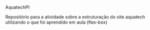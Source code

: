 AquatechPI

Repositório para a atividade sobre a estruturação do site aquatech utilizando o que foi aprendido em aula (flex-box)

